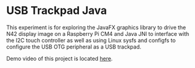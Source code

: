 # USB Trackpad Java

This experiment is for exploring the JavaFX graphics library to drive the N42 display image on a Raspberry Pi CM4 and Java JNI to interface with the I2C touch controller as well as using Linux sysfs and configfs to configure the USB OTG peripheral as a USB trackpad.

Demo video of this project is located [here](https://youtu.be/TLV50kgoTZg).
